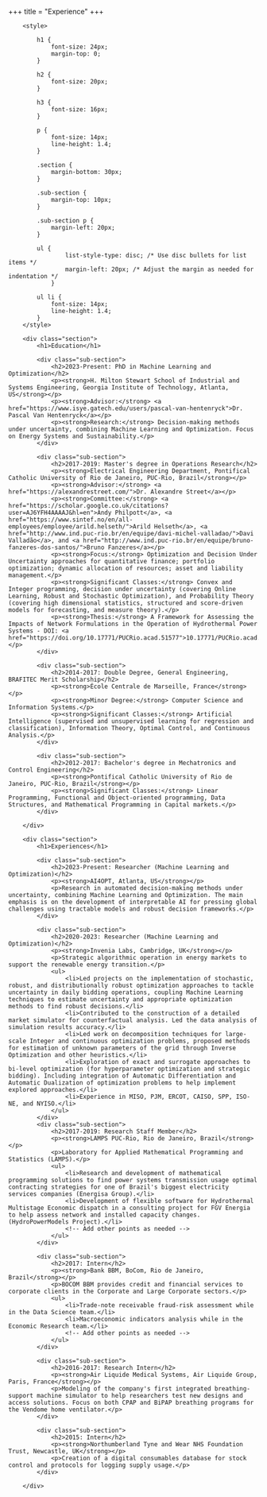 +++
title = "Experience"
+++
<!-- # Education -->
<!-- 
### 2023-Present: PhD in Machine Learning and Optimization
**H. Milton Stewart School of Industrial and Systems Engineering, Georgia Institute of Technology, Atlanta, US**
- **Advisor:** [Dr. Pascal Van Hentenryck](https://www.isye.gatech.edu/users/pascal-van-hentenryck)
- **Research:** Decision-making methods under uncertainty, combining Machine Learning and Optimization. Focus on Energy Systems and Sustainability.

### 2017-2019: Master's degree in Operations Research
**Electrical Engineering Department, Pontifical Catholic University of Rio de Janeiro, PUC-Rio, Brazil**
- **Advisor:** [Dr. Alexandre Street](https://alexandrestreet.com/)
- **Committee:** [Andy Philpott](https://scholar.google.co.uk/citations?user=AJ6YFH4AAAAJ&hl=en), [Arild Helseth](https://www.sintef.no/en/all-employees/employee/arild.helseth/), [Davi Valladão](http://www.ind.puc-rio.br/en/equipe/davi-michel-valladao/), and [Bruno Fanzeres](http://www.ind.puc-rio.br/en/equipe/bruno-fanzeres-dos-santos/)
- **Focus:** Optimization and Decision Under Uncertainty approaches for quantitative finance; portfolio optimization; dynamic allocation of resources; asset and liability management.
- **Thesis:** [A Framework for Assessing the Impacts of Network Formulations in the Operation of Hydrothermal Power Systems](https://doi.org/10.17771/PUCRio.acad.51577)

### 2014-2017: Double Degree, General Engineering, BRAFITEC merit scholarship
**École Centrale de Marseille, France**
- **Minor Degree:** Computer Science and Information systems.
- **Significant Classes:** Artificial Intelligence (supervised and unsupervised learning for regression and classification), Information Theory, Optimal Control, and Continuous Analysis.

### 2012-2017: Bachelor's degree in Mechatronics and Control Engineering
**Pontifical Catholic University of Rio de Janeiro, PUC-Rio, Brazil**
- **Significant Classes:** Linear Programming, Functional and Object-oriented programming, Data Structures, and Mathematical Programming in Capital markets.

# Experiences

### 2023-Present: Researcher (Machine Learning and Optimization) 
**AI4OPT, Atlanta, US**
- Research in automated decision-making methods under uncertainty, combining Machine Learning and Optimization. The main emphasis is on the development of interpretable AI for pressing global challenges using tractable models and robust decision frameworks.

### 2020-2023: Researcher (Machine Learning and Optimization)
**Invenia Labs, Cambridge, UK**
- Strategic algorithmic operation in energy markets to support the renewable energy transition.
- Led projects on the implementation of stochastic, robust, and distributionally robust optimization approaches to tackle uncertainty in daily bidding operations, coupling Machine Learning techniques to estimate uncertainty and appropriate optimization methods to find robust decisions.
- Contributed to the construction of a detailed market simulator for counterfactual analysis. Led the data analysis of simulation results accuracy.
- Led work on decomposition techniques for large-scale Integer and continuous optimization problems, proposed methods for estimation of unknown parameters of the grid through Inverse Optimization and other heuristics.
- Exploration of exact and surrogate approaches to bi-level optimization (for hyperparameter optimization and strategic bidding). Including integration of Automatic Differentiation and Automatic Dualization of optimization problems to help implement explored approaches.
- Experience in MISO, PJM, ERCOT, CAISO, SPP, ISO-NE, and NYISO.

### 2017-2019: Research Staff Member
**LAMPS PUC-Rio, Rio de Janeiro, Brazil**
- Laboratory for Applied Mathematical Programming and Statistics (LAMPS).
- Research and development of mathematical programming solutions to find power systems transmission usage optimal contracting strategies for one of Brazil's biggest electricity services companies (Energisa Group).
- Development of flexible software for Hydrothermal Multistage Economic dispatch in a consulting project for FGV Energia to help assess network and installed capacity changes. (HydroPowerModels Project).

### 2017: Intern
**Bank BBM, BoCom, Rio de Janeiro, Brazil**
- BOCOM BBM provides credit and financial services to corporate clients in the Corporate and Large Corporate sectors.
- Trade-note receivable fraud-risk assessment while in the Data Science team.
- Macroeconomic indicators analysis while in the Economic Research team.

### 2016-2017: Research Intern
**Air Liquide Medical Systems, Air Liquide Group, Paris, France**
- Modeling of the company's first integrated breathing-support machine simulator to help researchers test new designs and access solutions. Focus on both CPAP and BiPAP breathing programs for the Vendome home ventilator.

### 2015: Intern
**Northumberland Tyne and Wear NHS Foundation Trust, Newcastle, UK**
- Creation of a digital consumables database for stock control and protocols for logging supply usage. -->

~~~
    <style>
        
        h1 {
            font-size: 24px;
            margin-top: 0;
        }

        h2 {
            font-size: 20px;
        }

        h3 {
            font-size: 16px;
        }

        p {
            font-size: 14px;
            line-height: 1.4;
        }

        .section {
            margin-bottom: 30px;
        }

        .sub-section {
            margin-top: 10px;
        }

        .sub-section p {
            margin-left: 20px;
        }

        ul {
                list-style-type: disc; /* Use disc bullets for list items */
                margin-left: 20px; /* Adjust the margin as needed for indentation */
            }

        ul li {
            font-size: 14px;
            line-height: 1.4;
        }
    </style>

    <div class="section">
        <h1>Education</h1>

        <div class="sub-section">
            <h2>2023-Present: PhD in Machine Learning and Optimization</h2>
            <p><strong>H. Milton Stewart School of Industrial and Systems Engineering, Georgia Institute of Technology, Atlanta, US</strong></p>
            <p><strong>Advisor:</strong> <a href="https://www.isye.gatech.edu/users/pascal-van-hentenryck">Dr. Pascal Van Hentenryck</a></p>
            <p><strong>Research:</strong> Decision-making methods under uncertainty, combining Machine Learning and Optimization. Focus on Energy Systems and Sustainability.</p>
        </div>

        <div class="sub-section">
            <h2>2017-2019: Master's degree in Operations Research</h2>
            <p><strong>Electrical Engineering Department, Pontifical Catholic University of Rio de Janeiro, PUC-Rio, Brazil</strong></p>
            <p><strong>Advisor:</strong> <a href="https://alexandrestreet.com/">Dr. Alexandre Street</a></p>
            <p><strong>Committee:</strong> <a href="https://scholar.google.co.uk/citations?user=AJ6YFH4AAAAJ&hl=en">Andy Philpott</a>, <a href="https://www.sintef.no/en/all-employees/employee/arild.helseth/">Arild Helseth</a>, <a href="http://www.ind.puc-rio.br/en/equipe/davi-michel-valladao/">Davi Valladão</a>, and <a href="http://www.ind.puc-rio.br/en/equipe/bruno-fanzeres-dos-santos/">Bruno Fanzeres</a></p>
            <p><strong>Focus:</strong> Optimization and Decision Under Uncertainty approaches for quantitative finance; portfolio optimization; dynamic allocation of resources; asset and liability management.</p>
            <p><strong>Significant Classes:</strong> Convex and Integer programming, decision under uncertainty (covering Online Learning, Robust and Stochastic Optimization), and Probability Theory (covering high dimensional statistics, structured and score-driven models for forecasting, and measure theory).</p>
            <p><strong>Thesis:</strong> A Framework for Assessing the Impacts of Network Formulations in the Operation of Hydrothermal Power Systems - DOI: <a href="https://doi.org/10.17771/PUCRio.acad.51577">10.17771/PUCRio.acad.51577</a></p>
        </div>

        <div class="sub-section">
            <h2>2014-2017: Double Degree, General Engineering, BRAFITEC Merit Scholarship</h2>
            <p><strong>École Centrale de Marseille, France</strong></p>
            <p><strong>Minor Degree:</strong> Computer Science and Information Systems.</p>
            <p><strong>Significant Classes:</strong> Artificial Intelligence (supervised and unsupervised learning for regression and classification), Information Theory, Optimal Control, and Continuous Analysis.</p>
        </div>

        <div class="sub-section">
            <h2>2012-2017: Bachelor's degree in Mechatronics and Control Engineering</h2>
            <p><strong>Pontifical Catholic University of Rio de Janeiro, PUC-Rio, Brazil</strong></p>
            <p><strong>Significant Classes:</strong> Linear Programming, Functional and Object-oriented programming, Data Structures, and Mathematical Programming in Capital markets.</p>
        </div>

    </div>

    <div class="section">
        <h1>Experiences</h1>

        <div class="sub-section">
            <h2>2023-Present: Researcher (Machine Learning and Optimization)</h2>
            <p><strong>AI4OPT, Atlanta, US</strong></p>
            <p>Research in automated decision-making methods under uncertainty, combining Machine Learning and Optimization. The main emphasis is on the development of interpretable AI for pressing global challenges using tractable models and robust decision frameworks.</p>
        </div>

        <div class="sub-section">
            <h2>2020-2023: Researcher (Machine Learning and Optimization)</h2>
            <p><strong>Invenia Labs, Cambridge, UK</strong></p>
            <p>Strategic algorithmic operation in energy markets to support the renewable energy transition.</p>
            <ul>
                <li>Led projects on the implementation of stochastic, robust, and distributionally robust optimization approaches to tackle uncertainty in daily bidding operations, coupling Machine Learning techniques to estimate uncertainty and appropriate optimization methods to find robust decisions.</li>
                <li>Contributed to the construction of a detailed market simulator for counterfactual analysis. Led the data analysis of simulation results accuracy.</li>
                <li>Led work on decomposition techniques for large-scale Integer and continuous optimization problems, proposed methods for estimation of unknown parameters of the grid through Inverse Optimization and other heuristics.</li>
                <li>Exploration of exact and surrogate approaches to bi-level optimization (for hyperparameter optimization and strategic bidding). Including integration of Automatic Differentiation and Automatic Dualization of optimization problems to help implement explored approaches.</li>
                <li>Experience in MISO, PJM, ERCOT, CAISO, SPP, ISO-NE, and NYISO.</li>
            </ul>
        </div>
        <div class="sub-section">
            <h2>2017-2019: Research Staff Member</h2>
            <p><strong>LAMPS PUC-Rio, Rio de Janeiro, Brazil</strong></p>
            <p>Laboratory for Applied Mathematical Programming and Statistics (LAMPS).</p>
            <ul>
                <li>Research and development of mathematical programming solutions to find power systems transmission usage optimal contracting strategies for one of Brazil's biggest electricity services companies (Energisa Group).</li>
                <li>Development of flexible software for Hydrothermal Multistage Economic dispatch in a consulting project for FGV Energia to help assess network and installed capacity changes. (HydroPowerModels Project).</li>
                <!-- Add other points as needed -->
            </ul>
        </div>

        <div class="sub-section">
            <h2>2017: Intern</h2>
            <p><strong>Bank BBM, BoCom, Rio de Janeiro, Brazil</strong></p>
            <p>BOCOM BBM provides credit and financial services to corporate clients in the Corporate and Large Corporate sectors.</p>
            <ul>
                <li>Trade-note receivable fraud-risk assessment while in the Data Science team.</li>
                <li>Macroeconomic indicators analysis while in the Economic Research team.</li>
                <!-- Add other points as needed -->
            </ul>
        </div>

        <div class="sub-section">
            <h2>2016-2017: Research Intern</h2>
            <p><strong>Air Liquide Medical Systems, Air Liquide Group, Paris, France</strong></p>
            <p>Modeling of the company's first integrated breathing-support machine simulator to help researchers test new designs and access solutions. Focus on both CPAP and BiPAP breathing programs for the Vendome home ventilator.</p>
        </div>

        <div class="sub-section">
            <h2>2015: Intern</h2>
            <p><strong>Northumberland Tyne and Wear NHS Foundation Trust, Newcastle, UK</strong></p>
            <p>Creation of a digital consumables database for stock control and protocols for logging supply usage.</p>
        </div>

    </div>
~~~
